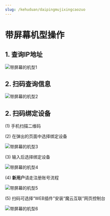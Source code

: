```yaml
---
slug: /kehuduan/daipingmujixingcaozuo
---
```

# 带屏幕机型操作

## 1. 查询IP地址

![带屏幕的机型1](/img/带屏幕的机型1.png)

## 2. 扫码查询信息

![带屏幕的机型2](/img/带屏幕的机型2.png)

## 2. 扫码绑定设备

(1) 手机扫描二维码

(2) 在弹出的页面中选择绑定设备

![带屏幕的机型3](/img/带屏幕的机型3.png)

(3) 输入后选择绑定设备

![带屏幕的机型4](/img/带屏幕的机型4.png)

(4) **新用户**请走注册账号流程

![带屏幕的机型5](/img/带屏幕的机型5.png)

(5) 扫码可选择“WEB插件”安装“魔云互联”网页控制台

![带屏幕的机型6](/img/带屏幕的机型6.png)
